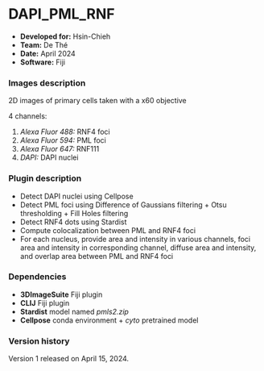 # DAPI_PML_RNF

* **Developed for:** Hsin-Chieh
* **Team:** De Thé
* **Date:** April 2024
* **Software:** Fiji

### Images description

2D images of primary cells taken with a x60 objective

4 channels:
  1. *Alexa Fluor 488:* RNF4 foci
  2. *Alexa Fluor 594:* PML foci
  3. *Alexa Fluor 647:* RNF111
  4. *DAPI:* DAPI nuclei

### Plugin description

* Detect DAPI nuclei using Cellpose
* Detect PML foci using Difference of Gaussians filtering + Otsu thresholding + Fill Holes filtering
* Detect RNF4 dots using Stardist
* Compute colocalization between PML and RNF4 foci
* For each nucleus, provide area and intensity in various channels, foci area and intensity in corresponding channel, diffuse area and intensity, and overlap area between PML and RNF4 foci 

### Dependencies

* **3DImageSuite** Fiji plugin
* **CLIJ** Fiji plugin
* **Stardist** model named *pmls2.zip*
* **Cellpose** conda environment + *cyto* pretrained model
   

### Version history

Version 1 released on April 15, 2024.
